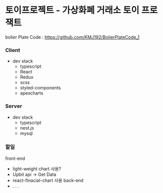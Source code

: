 # 토이프로젝트 - 가상화폐 거래소 토이 프로잭트

bolier Plate Code : https://github.com/KMJ192/BolierPlateCode_1

### Client
- dev stack
  - typescript
  - React
  - Redux
  - scss
  - styled-components
  - apexcharts

### Server
- dev stack
  - typescript
  - nest.js
  - mysql

### 할일
front-end
 - light-weight chart 사용?
 - Upbit api -> Get Data
 - react-finacial-chart 사용
back-end
 - . . .